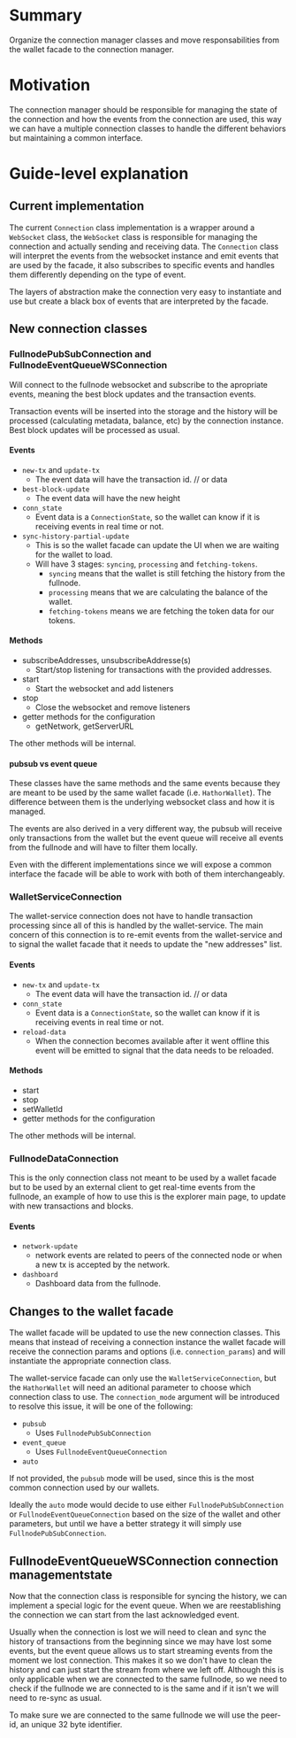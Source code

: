 # Summary
[summary]: #summary

Organize the connection manager classes and move responsabilities from the wallet facade to the connection manager.

# Motivation
[motivation]: #motivation

The connection manager should be responsible for managing the state of the
connection and how the events from the connection are used, this way we can have
a multiple connection classes to handle the different behaviors but maintaining
a common interface.

# Guide-level explanation
[guide-level-explanation]: #guide-level-explanation


## Current implementation

The current `Connection` class implementation is a wrapper around a `WebSocket`
class, the `WebSocket` class is responsible for managing the connection and
actually sending and receiving data.
The `Connection` class will interpret the events from the websocket instance and
emit events that are used by the facade, it also subscribes to specific events
and handles them differently depending on the type of event.

The layers of abstraction make the connection very easy to instantiate and use
but create a black box of events that are interpreted by the facade.

## New connection classes

### FullnodePubSubConnection and FullnodeEventQueueWSConnection

Will connect to the fullnode websocket and subscribe to the apropriate
events, meaning the best block updates and the transaction events.

Transaction events will be inserted into the storage and the history will be
processed (calculating metadata, balance, etc) by the connection instance.
Best block updates will be processed as usual.

#### Events

- `new-tx` and `update-tx`
  - The event data will have the transaction id. // or data
- `best-block-update`
  - The event data will have the new height
- `conn_state`
  - Event data is a `ConnectionState`, so the wallet can know if it is receiving events in real
    time or not.
- `sync-history-partial-update`
  - This is so the wallet facade can update the UI when we are waiting for the
  wallet to load.
  - Will have 3 stages: `syncing`, `processing` and `fetching-tokens`.
    - `syncing` means that the wallet is still fetching the history from the
    fullnode.
    - `processing` means that we are calculating the balance of the wallet.
    - `fetching-tokens` means we are fetching the token data for our tokens.

#### Methods

- subscribeAddresses, unsubscribeAddresse(s)
  - Start/stop listening for transactions with the provided addresses.
- start
  - Start the websocket and add listeners
- stop
  - Close the websocket and remove listeners
- getter methods for the configuration
  - getNetwork, getServerURL

The other methods will be internal.


#### pubsub vs event queue

These classes have the same methods and the same events because they are meant
to be used by the same wallet facade (i.e. `HathorWallet`).
The difference between them is the underlying websocket class and how it is
managed.

The events are also derived in a very different way, the pubsub will receive
only transactions from the wallet but the event queue will receive all events
from the fullnode and will have to filter them locally.

Even with the different implementations since we will expose a common interface
the facade will be able to work with both of them interchangeably.

### WalletServiceConnection

The wallet-service connection does not have to handle transaction processing
since all of this is handled by the wallet-service.
The main concern of this connection is to re-emit events from the wallet-service
and to signal the wallet facade that it needs to update the "new addresses" list.

#### Events

- `new-tx` and `update-tx`
  - The event data will have the transaction id. // or data
- `conn_state`
  - Event data is a `ConnectionState`, so the wallet can know if it is receiving events in real
    time or not.
- `reload-data`
  - When the connection becomes available after it went offline this event will
    be emitted to signal that the data needs to be reloaded.

#### Methods

- start
- stop
- setWalletId
- getter methods for the configuration

The other methods will be internal.

### FullnodeDataConnection

This is the only connection class not meant to be used by a wallet facade but to
be used by an external client to get real-time events from the fullnode, an
example of how to use this is the explorer main page, to update with new
transactions and blocks.

#### Events

- `network-update`
  - network events are related to peers of the connected node or when a new tx
  is accepted by the network.
- `dashboard`
  - Dashboard data from the fullnode.

## Changes to the wallet facade

The wallet facade will be updated to use the new connection classes.
This means that instead of receiving a connection instance the wallet facade
will receive the connection params and options (i.e. `connection_params`) and
will instantiate the appropriate connection class.

The wallet-service facade can only use the `WalletServiceConnection`, but the
`HathorWallet` will need an aditional parameter to choose which connection class
to use.
The `connection_mode` argument will be introduced to resolve this issue, it will
be one of the following:

- `pubsub`
  - Uses `FullnodePubSubConnection`
- `event_queue`
  - Uses `FullnodeEventQueueConnection`
- `auto`

If not provided, the `pubsub` mode will be used, since this is the most common
connection used by our wallets.

Ideally the `auto` mode would decide to use either `FullnodePubSubConnection` or
`FullnodeEventQueueConnection` based on the size of the wallet and other
parameters, but until we have a better strategy it will simply use
`FullnodePubSubConnection`.

## FullnodeEventQueueWSConnection connection managementstate

Now that the connection class is responsible for syncing the history, we can
implement a special logic for the event queue.
When we are reestablishing the connection we can start from the last
acknowledged event.

Usually when the connection is lost we will need to clean and sync the history
of transactions from the beginning since we may have lost some events, but the
event queue allows us to start streaming events from the moment we lost
connection.
This makes it so we don't have to clean the history and can just start the
stream from where we left off.
Although this is only applicable when we are connected to the same fullnode, so
we need to check if the fullnode we are connected to is the same and if it isn't
we will need to re-sync as usual.

To make sure we are connected to the same fullnode we will use the peer-id, an
unique 32 byte identifier.

